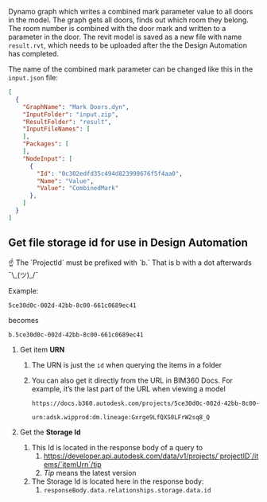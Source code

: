 ﻿Dynamo graph which writes a combined mark parameter value to all doors in the model. The graph gets all doors, finds out which room they belong. The room number is combined with the door mark and written to a parameter in the door. The revit model is saved as a new file with name `result.rvt`, which needs to be uploaded after the the Design Automation has completed.

The name of the combined mark parameter can be changed like this in the `input.json` file:
```json
[
  {
    "GraphName": "Mark Doors.dyn",
    "InputFolder": "input.zip",
    "ResultFolder": "result",
    "InputFileNames": [
    ],
    "Packages": [
    ],
    "NodeInput": [
      {
        "Id": "0c302edfd35c494d823990676f5f4aa0",
        "Name": "Value",
        "Value": "CombinedMark"
      },
    ]
  }
]
```
## Get file storage id for use in Design Automation

<aside>
☝ The `ProjectId` must be prefixed with `b.` That is b with a dot afterwards ¯\_(ツ)_/¯

Example:

`5ce30d0c-002d-42bb-8c00-661c0689ec41`

becomes

`b.5ce30d0c-002d-42bb-8c00-661c0689ec41`

</aside>

1. Get item **URN**
    1. The URN is just the `id` when querying the items in a folder
    2. You can also get it directly from the URL in BIM360 Docs. For example, it’s the last part of the URL when viewing a model
        
        ```html
        https://docs.b360.autodesk.com/projects/5ce30d0c-002d-42bb-8c00-661c0689ec41/folders/urn:adsk.wipprod:fs.folder:co.I_OxfDFsTFazBTR9Gz7mzQ/detail/viewer/items/***urn:adsk.wipprod:dm.lineage:Gxrge9LfQXS0LFrW2sq8_Q***
        ```
        
        `urn:adsk.wipprod:dm.lineage:Gxrge9LfQXS0LFrW2sq8_Q`
        
2. Get the **Storage Id**
    1. This Id is located in the response body of a query to
        1. https://developer.api.autodesk.com/data/v1/projects/`projectID`/items/`itemUrn`/tip
        2. *Tip* means the latest version
    2. The Storage Id is located here in the response body:
        1. `responseBody.data.relationships.storage.data.id`
